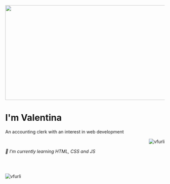 
<img src="https://cdna.artstation.com/p/assets/images/images/042/631/286/original/bryan-rodriguez-belchibia-1-rightspeed.gif?1635037562" height="300px" width="800px">


# I'm Valentina
An accounting clerk with an interest in web development

<p align="right"> <img src="https://komarev.com/ghpvc/?username=vfurli&label=Profile%20views&color=0e75b6&style=flat" alt="vfurli" /> </p>

<em> 🌱 I’m currently learning HTML, CSS and JS </em>

<br>
<br>

<p>&nbsp;<img align="left" src="https://github-readme-stats.vercel.app/api?username=vfurli&show_icons=true&locale=en" alt="vfurli" /></p>
